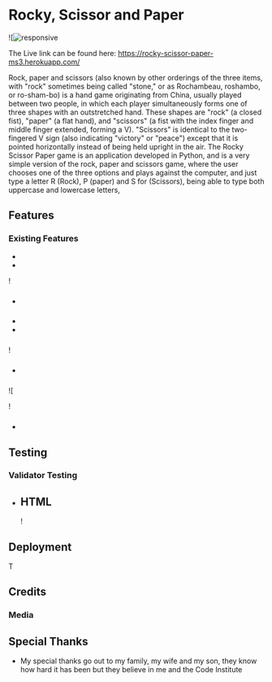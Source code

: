 # Rocky, Scissor and Paper






![![responsive](https://user-images.githubusercontent.com/96269648/190929774-5716f7f2-4037-4c24-b46d-11b4d31bebcc.png)







The Live link can be found here: https://rocky-scissor-paper-ms3.herokuapp.com/  





Rock, paper and scissors (also known by other orderings of the three items, with "rock" sometimes being called "stone," or as Rochambeau, roshambo, or ro-sham-bo) is a hand game originating from China, usually played between two people, in which each player simultaneously forms one of three shapes with an outstretched hand. These shapes are "rock" (a closed fist), "paper" (a flat hand), and "scissors" (a fist with the index finger and middle finger extended, forming a V). "Scissors" is identical to the two-fingered V sign (also indicating "victory" or "peace") except that it is pointed horizontally instead of being held upright in the air.
The Rocky Scissor Paper game is an application developed in Python, and is a very simple version of the rock, paper and scissors game, where the user chooses one of the three options and plays against the computer, and just type a letter R (Rock), P (paper) and S for (Scissors), being able to type both uppercase and lowercase letters,
## Features

### Existing Features

-

  - 
  
  !
    
  - ### 
  - 
-
### 
 
 
!


- ### 
 ![
 
 
 !



### 
  -


## Testing 

### Validator Testing 

- HTML
  - 
  
  !


  
## Deployment

T

## Credits 




### Media




## Special Thanks

- My special thanks go out to my family, my wife and my son, they know how hard it has been but they believe in me and the Code Institute 
